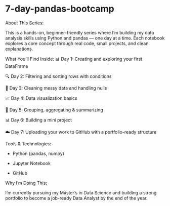 # 7-day-pandas-bootcamp


About This Series:

This is a hands-on, beginner-friendly series where I’m building my data analysis skills using Python and pandas — one day at a time. Each notebook explores a core concept through real code, small projects, and clean explanations.


What You’ll Find Inside:
📊 Day 1: Creating and exploring your first DataFrame

🔍 Day 2: Filtering and sorting rows with conditions

🧹 Day 3: Cleaning messy data and handling nulls

📈 Day 4: Data visualization basics

📁 Day 5: Grouping, aggregating & summarizing

📊 Day 6: Building a mini project

☁️ Day 7: Uploading your work to GitHub with a portfolio-ready structure


Tools & Technologies:

- Python (pandas, numpy)

- Jupyter Notebook

- GitHub


Why I’m Doing This:

I’m currently pursuing my Master’s in Data Science and building a strong portfolio to become a job-ready Data Analyst by the end of the year.

